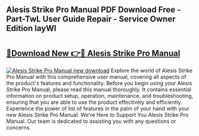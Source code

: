 ## Alesis Strike Pro Manual PDF Download Free - Part-TwL User Guide Repair - Service Owner Edition layWl

# <h2><a href="http://bc27482.oget.top/?id=Alesis+Strike+Pro+Manual">🔗Download New 👉🔴 Alesis Strike Pro Manual</a></h2>

[![Alesis Strike Pro Manual new download](https://i.imgur.com/5g1atiW.png)](http://bc27482.oget.top/?id=Alesis+Strike+Pro+Manual)
Explore the world of Alesis Strike Pro Manual with this comprehensive user manual, covering all aspects of the product's features and functionality. Before you begin using your Alesis Strike Pro Manual, please read this manual thoroughly. It contains essential information on product setup, operation, maintenance, and troubleshooting, ensuring that you are able to use the product effectively and efficiently. Experience the power of list of features in the palm of your hand with your new Alesis Strike Pro Manual. We're Here to Support You Alesis Strike Pro Manual. Our team is dedicated to assisting you with any questions or concerns.
